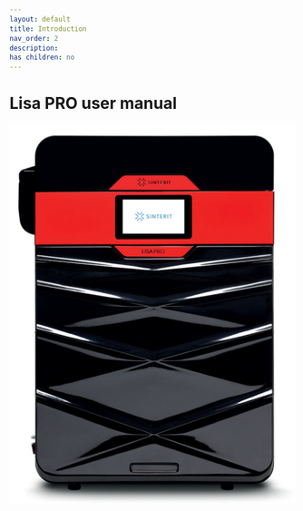 ```yaml
---
layout: default
title: Introduction
nav_order: 2
description: 
has children: no
---
```


# Lisa PRO user manual 
![Draw](/images/LisaPRO_front.png)

